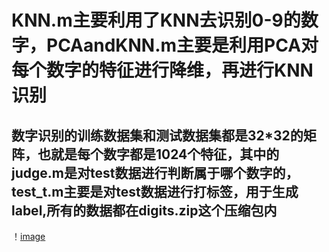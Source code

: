 # KNN.m主要利用了KNN去识别0-9的数字，PCAandKNN.m主要是利用PCA对每个数字的特征进行降维，再进行KNN识别
## 数字识别的训练数据集和测试数据集都是32*32的矩阵，也就是每个数字都是1024个特征，其中的judge.m是对test数据进行判断属于哪个数字的，test_t.m主要是对test数据进行打标签，用于生成label,所有的数据都在digits.zip这个压缩包内

！[image](https://github.com/onlyonewater/Machine-Learing-in-MATLAB/blob/master/KNN/KNN.png)
